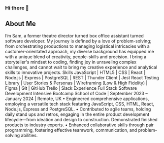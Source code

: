 ### Hi there 👋

<h2>About Me</h2>
I’m Sam, a former theatre director turned box office assistant turned software developer. My journey is 
defined by a love of problem-solving; from orchestrating productions to managing logistical intricacies with a 
customer-orientated approach, my diverse background has equipped me with a unique blend of creativity, 
people-skills and precision. I bring a storyteller's mindset to coding, finding joy in unraveling complex 
challenges, and cannot wait to bring my creative experience and analytical skills to innovative projects.
Skills
JavaScript | HTML5 | CSS | React | Node.js | Express | PostgreSQL | REST | Thunder Client | Jest
React Testing Library | User Stories & Personas | Wireframing (Low & High Fidelity) | Figma | Git | GitHub
Trello | Slack
Experience
Full Stack Software Development Intensive Bootcamp 
School of Code | September 2023 – January 2024 | Remote, UK
• Engineered comprehensive applications, employing a versatile tech stack featuring JavaScript, CSS, 
HTML, React, Node.js, Express and PostgreSQL.
• Contributed to agile teams, holding daily stand ups and retros, engaging in the entire product 
development lifecycle—from ideation and design to construction. Demonstrated finished products 
to industry experts.
• Enhanced collaborative skills through pair programming, fostering effective teamwork, 
communication, and problem-solving abilities.


<!--
**sam1234g/sam1234g** is a ✨ _special_ ✨ repository because its `README.md` (this file) appears on your GitHub profile.

Here are some ideas to get you started:

- 🔭 I’m currently working on ...
- 🌱 I’m currently learning ...
- 👯 I’m looking to collaborate on ...
- 🤔 I’m looking for help with ...
- 💬 Ask me about ...
- 📫 How to reach me: ...
- 😄 Pronouns: ...
- ⚡ Fun fact: ...
-->
